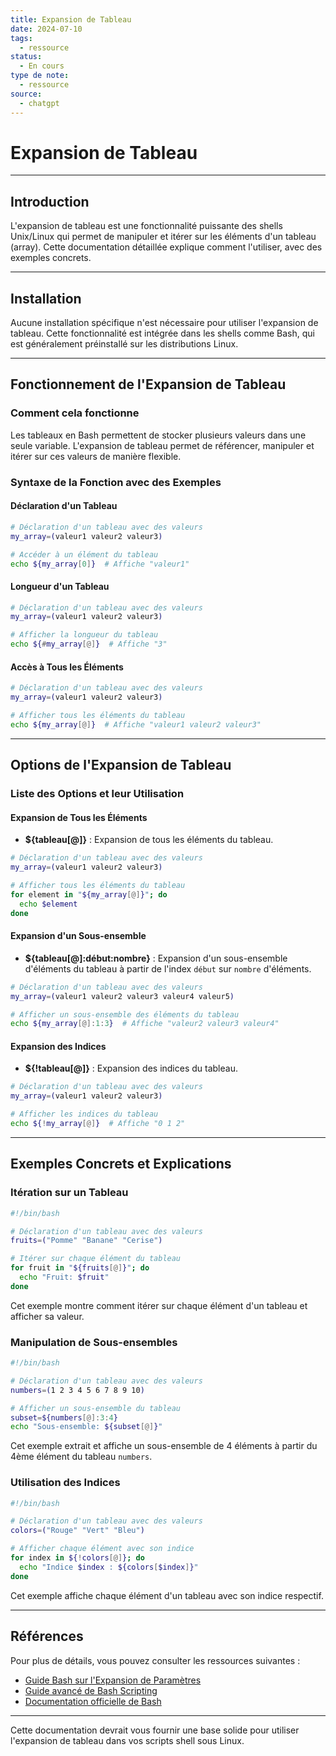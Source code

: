 ```yaml
---
title: Expansion de Tableau
date: 2024-07-10
tags:
  - ressource
status:
  - En cours
type de note:
  - ressource
source:
  - chatgpt
---
```


# Expansion de Tableau

---

## Introduction

L'expansion de tableau est une fonctionnalité puissante des shells Unix/Linux qui permet de manipuler et itérer sur les éléments d'un tableau (array). Cette documentation détaillée explique comment l'utiliser, avec des exemples concrets.

---

## Installation

Aucune installation spécifique n'est nécessaire pour utiliser l'expansion de tableau. Cette fonctionnalité est intégrée dans les shells comme Bash, qui est généralement préinstallé sur les distributions Linux.

---

## Fonctionnement de l'Expansion de Tableau

### Comment cela fonctionne

Les tableaux en Bash permettent de stocker plusieurs valeurs dans une seule variable. L'expansion de tableau permet de référencer, manipuler et itérer sur ces valeurs de manière flexible.

### Syntaxe de la Fonction avec des Exemples

#### Déclaration d'un Tableau

```sh
# Déclaration d'un tableau avec des valeurs
my_array=(valeur1 valeur2 valeur3)

# Accéder à un élément du tableau
echo ${my_array[0]}  # Affiche "valeur1"
```

#### Longueur d'un Tableau

```sh
# Déclaration d'un tableau avec des valeurs
my_array=(valeur1 valeur2 valeur3)

# Afficher la longueur du tableau
echo ${#my_array[@]}  # Affiche "3"
```

#### Accès à Tous les Éléments

```sh
# Déclaration d'un tableau avec des valeurs
my_array=(valeur1 valeur2 valeur3)

# Afficher tous les éléments du tableau
echo ${my_array[@]}  # Affiche "valeur1 valeur2 valeur3"
```

---

## Options de l'Expansion de Tableau

### Liste des Options et leur Utilisation

#### Expansion de Tous les Éléments

- **${tableau[@]}** : Expansion de tous les éléments du tableau.

```sh
# Déclaration d'un tableau avec des valeurs
my_array=(valeur1 valeur2 valeur3)

# Afficher tous les éléments du tableau
for element in "${my_array[@]}"; do
  echo $element
done
```

#### Expansion d'un Sous-ensemble

- **${tableau[@]:début:nombre}** : Expansion d'un sous-ensemble d'éléments du tableau à partir de l'index `début` sur `nombre` d'éléments.

```sh
# Déclaration d'un tableau avec des valeurs
my_array=(valeur1 valeur2 valeur3 valeur4 valeur5)

# Afficher un sous-ensemble des éléments du tableau
echo ${my_array[@]:1:3}  # Affiche "valeur2 valeur3 valeur4"
```

#### Expansion des Indices

- **${!tableau[@]}** : Expansion des indices du tableau.

```sh
# Déclaration d'un tableau avec des valeurs
my_array=(valeur1 valeur2 valeur3)

# Afficher les indices du tableau
echo ${!my_array[@]}  # Affiche "0 1 2"
```

---

## Exemples Concrets et Explications

### Itération sur un Tableau

```sh
#!/bin/bash

# Déclaration d'un tableau avec des valeurs
fruits=("Pomme" "Banane" "Cerise")

# Itérer sur chaque élément du tableau
for fruit in "${fruits[@]}"; do
  echo "Fruit: $fruit"
done
```
Cet exemple montre comment itérer sur chaque élément d'un tableau et afficher sa valeur.

### Manipulation de Sous-ensembles

```sh
#!/bin/bash

# Déclaration d'un tableau avec des valeurs
numbers=(1 2 3 4 5 6 7 8 9 10)

# Afficher un sous-ensemble du tableau
subset=${numbers[@]:3:4}
echo "Sous-ensemble: ${subset[@]}"
```
Cet exemple extrait et affiche un sous-ensemble de 4 éléments à partir du 4ème élément du tableau `numbers`.

### Utilisation des Indices

```sh
#!/bin/bash

# Déclaration d'un tableau avec des valeurs
colors=("Rouge" "Vert" "Bleu")

# Afficher chaque élément avec son indice
for index in ${!colors[@]}; do
  echo "Indice $index : ${colors[$index]}"
done
```
Cet exemple affiche chaque élément d'un tableau avec son indice respectif.

---

## Références

Pour plus de détails, vous pouvez consulter les ressources suivantes :
- [Guide Bash sur l'Expansion de Paramètres](https://tldp.org/LDP/abs/html/parameter-expansion.html)
- [Guide avancé de Bash Scripting](https://www.gnu.org/software/bash/manual/html_node/Arrays.html)
- [Documentation officielle de Bash](https://www.gnu.org/software/bash/manual/bash.html#Arrays)

---

Cette documentation devrait vous fournir une base solide pour utiliser l'expansion de tableau dans vos scripts shell sous Linux.